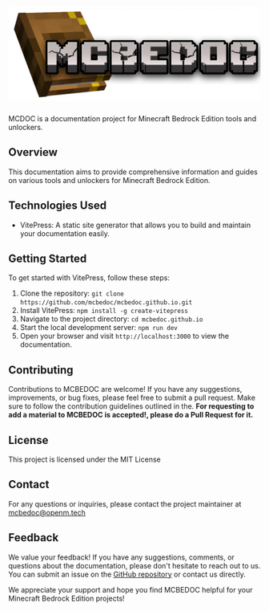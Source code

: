 # <img src="https://raw.githubusercontent.com/MCBEDOC/mcbedoc.github.io/main/assets/images/MCBEDOC.webp"></img>

MCDOC is a documentation project for Minecraft Bedrock Edition tools and unlockers.

## Overview

This documentation aims to provide comprehensive information and guides on various tools and unlockers for Minecraft Bedrock Edition.

## Technologies Used

- VitePress: A static site generator that allows you to build and maintain your documentation easily.

## Getting Started

To get started with VitePress, follow these steps:
1. Clone the repository: `git clone https://github.com/mcbedoc/mcbedoc.github.io.git`
2. Install VitePress: `npm install -g create-vitepress`
3. Navigate to the project directory: `cd mcbedoc.github.io`
4. Start the local development server: `npm run dev`
5. Open your browser and visit `http://localhost:3000` to view the documentation.


## Contributing

Contributions to MCBEDOC are welcome! If you have any suggestions, improvements, or bug fixes, please feel free to submit a pull request. Make sure to follow the contribution guidelines outlined in the.
**For requesting to add a material to MCBEDOC is accepted!, please do a Pull Request for it.**

## License

This project is licensed under the MIT License

## Contact

For any questions or inquiries, please contact the project maintainer at [mcbedoc@openm.tech](mailto:mcbedoc@openm.tech)

## Feedback

We value your feedback! If you have any suggestions, comments, or questions about the documentation, please don't hesitate to reach out to us. You can submit an issue on the [GitHub repository](https://github.com/mcbedoc/mcdoc.github.io/issues) or contact us directly.

We appreciate your support and hope you find MCBEDOC helpful for your Minecraft Bedrock Edition projects!
